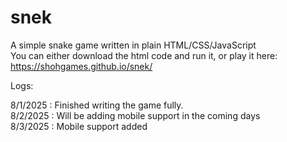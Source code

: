 ﻿# snek
A simple snake game written in plain HTML/CSS/JavaScript<br>
You can either download the html code and run it, or play it here: https://shohgames.github.io/snek/

Logs:

8/1/2025 : Finished writing the game fully.
<br>
8/2/2025 : Will be adding mobile support in the coming days
<br>
8/3/2025 : Mobile support added


